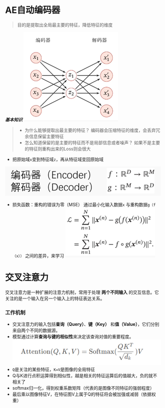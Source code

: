﻿# AE自动编码器

> 目的是提取出全局最主要的特征，降低特征的维度

***基本知识***
![输入图片说明](/JX/12.11/img/3.png)

>   - 为什么能够提取出最主要的特征？
>   编码器会压缩特征的维度，会丢弃冗余信息保留主要特征
>    - 怎么知道保留的是主要的特征而不是局部信息或者噪声？
>    如果不是主要的特征则重构出来的Loss则会很大

 

 - 把原始域`x`变到特征域`z`，再从特征域变回原始域

  ![输入图片说明](/JX/12.11/img/4.png)

 - 损失函数：重构的错误为零（MSE）
通过最小化输入数据`x` 与重构数据`g（f（x））` 之间的差异，来学习
![输入图片说明](/JX/12.11/img/5.png)
# 交叉注意力
交叉注意力是一种扩展的注意力机制，常用于处理 **两个不同输入** 的交互信息。它关注的是一个输入在另一个输入上的特征表达关系。

### 工作机制

 -   交叉注意力的输入包括**查询（Query）**、**键（Key）** 和**值（Value）**，它们分别来自两个不同的数据源。
 -   模型通过计算**查询与键的相似性**来决定该查询对值的重要程度。
![输入图片说明](/JX/12.11/img/6.png)
 - `Q`是关注的某些特征，`K=V`是图像的全局特征
 - Q与K进行点积运算得到相似性，越是相关的特征运算后的值越大，负的就不相关了
 - softmax归一化，得到权重系数矩阵（代表的是图像不同特征的强弱程度）
 - 最后乘以图像特征V，在特征图V上属于Q的特征将会被加强或减弱（依据权重）
